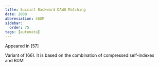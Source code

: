 ```yaml
---
title: Succint Backward DAWG Matching
date: 2008
abbreviation: SBDM
sidebar:
  order: 75
tags: [automata]
---
```


Appeared in [57]

Variant of (66). It is based on the combination of compressed self-indexes and BDM
